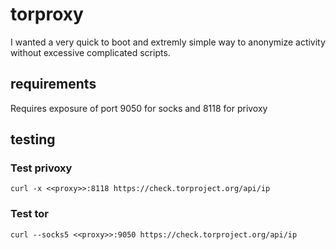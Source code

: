 # torproxy
I wanted a very quick to boot and extremly simple way to anonymize activity without excessive complicated scripts.

## requirements
Requires exposure of port 9050 for socks and 8118 for privoxy

## testing
### Test privoxy
```
curl -x <<proxy>>:8118 https://check.torproject.org/api/ip
```
### Test tor
```
curl --socks5 <<proxy>>:9050 https://check.torproject.org/api/ip
```